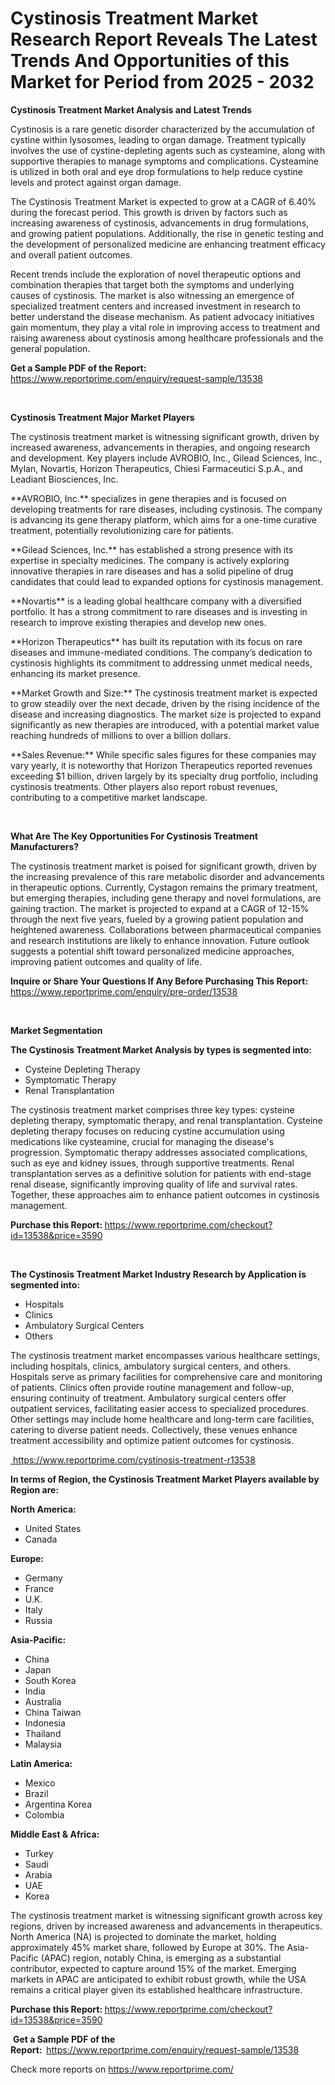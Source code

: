 <p><h1>Cystinosis Treatment Market Research Report Reveals The Latest Trends And Opportunities of this Market for Period from 2025 - 2032</h1></p><p><strong>Cystinosis Treatment Market Analysis and Latest Trends</strong></p>
<p><p>Cystinosis is a rare genetic disorder characterized by the accumulation of cystine within lysosomes, leading to organ damage. Treatment typically involves the use of cystine-depleting agents such as cysteamine, along with supportive therapies to manage symptoms and complications. Cysteamine is utilized in both oral and eye drop formulations to help reduce cystine levels and protect against organ damage.</p><p>The Cystinosis Treatment Market is expected to grow at a CAGR of 6.40% during the forecast period. This growth is driven by factors such as increasing awareness of cystinosis, advancements in drug formulations, and growing patient populations. Additionally, the rise in genetic testing and the development of personalized medicine are enhancing treatment efficacy and overall patient outcomes.</p><p>Recent trends include the exploration of novel therapeutic options and combination therapies that target both the symptoms and underlying causes of cystinosis. The market is also witnessing an emergence of specialized treatment centers and increased investment in research to better understand the disease mechanism. As patient advocacy initiatives gain momentum, they play a vital role in improving access to treatment and raising awareness about cystinosis among healthcare professionals and the general population.</p></p>
<p><strong>Get a Sample PDF of the Report:&nbsp;</strong> <a href="https://www.reportprime.com/enquiry/request-sample/13538?utm_campaign=2446&utm_medium=2&utm_source=Github&utm_content=ia&utm_term=20032025&utm_id=cystinosis-treatment">https://www.reportprime.com/enquiry/request-sample/13538</a></p>
<p>&nbsp;</p>
<p><strong>Cystinosis Treatment Major Market Players</strong></p>
<p><p>The cystinosis treatment market is witnessing significant growth, driven by increased awareness, advancements in therapies, and ongoing research and development. Key players include AVROBIO, Inc., Gilead Sciences, Inc., Mylan, Novartis, Horizon Therapeutics, Chiesi Farmaceutici S.p.A., and Leadiant Biosciences, Inc.</p><p>**AVROBIO, Inc.** specializes in gene therapies and is focused on developing treatments for rare diseases, including cystinosis. The company is advancing its gene therapy platform, which aims for a one-time curative treatment, potentially revolutionizing care for patients.</p><p>**Gilead Sciences, Inc.** has established a strong presence with its expertise in specialty medicines. The company is actively exploring innovative therapies in rare diseases and has a solid pipeline of drug candidates that could lead to expanded options for cystinosis management.</p><p>**Novartis** is a leading global healthcare company with a diversified portfolio. It has a strong commitment to rare diseases and is investing in research to improve existing therapies and develop new ones.</p><p>**Horizon Therapeutics** has built its reputation with its focus on rare diseases and immune-mediated conditions. The company’s dedication to cystinosis highlights its commitment to addressing unmet medical needs, enhancing its market presence.</p><p>**Market Growth and Size:** The cystinosis treatment market is expected to grow steadily over the next decade, driven by the rising incidence of the disease and increasing diagnostics. The market size is projected to expand significantly as new therapies are introduced, with a potential market value reaching hundreds of millions to over a billion dollars.</p><p>**Sales Revenue:** While specific sales figures for these companies may vary yearly, it is noteworthy that Horizon Therapeutics reported revenues exceeding $1 billion, driven largely by its specialty drug portfolio, including cystinosis treatments. Other players also report robust revenues, contributing to a competitive market landscape.</p></p>
<p>&nbsp;</p>
<p><strong>What Are The Key Opportunities For Cystinosis Treatment Manufacturers?</strong></p>
<p><p>The cystinosis treatment market is poised for significant growth, driven by the increasing prevalence of this rare metabolic disorder and advancements in therapeutic options. Currently, Cystagon remains the primary treatment, but emerging therapies, including gene therapy and novel formulations, are gaining traction. The market is projected to expand at a CAGR of 12-15% through the next five years, fueled by a growing patient population and heightened awareness. Collaborations between pharmaceutical companies and research institutions are likely to enhance innovation. Future outlook suggests a potential shift toward personalized medicine approaches, improving patient outcomes and quality of life.</p></p>
<p><strong>Inquire or Share Your Questions If Any Before Purchasing This Report:</strong> <a href="https://www.reportprime.com/enquiry/pre-order/13538?utm_campaign=2446&utm_medium=2&utm_source=Github&utm_content=ia&utm_term=20032025&utm_id=cystinosis-treatment">https://www.reportprime.com/enquiry/pre-order/13538</a></p>
<p>&nbsp;</p>
<p><strong>Market Segmentation</strong></p>
<p><strong>The Cystinosis Treatment Market Analysis by types is segmented into:</strong></p>
<p><ul><li>Cysteine Depleting Therapy</li><li>Symptomatic Therapy</li><li>Renal Transplantation</li></ul></p>
<p><p>The cystinosis treatment market comprises three key types: cysteine depleting therapy, symptomatic therapy, and renal transplantation. Cysteine depleting therapy focuses on reducing cystine accumulation using medications like cysteamine, crucial for managing the disease's progression. Symptomatic therapy addresses associated complications, such as eye and kidney issues, through supportive treatments. Renal transplantation serves as a definitive solution for patients with end-stage renal disease, significantly improving quality of life and survival rates. Together, these approaches aim to enhance patient outcomes in cystinosis management.</p></p>
<p><strong>Purchase this Report:&nbsp;</strong><a href="https://www.reportprime.com/checkout?id=13538&price=3590&utm_campaign=2446&utm_medium=2&utm_source=Github&utm_content=ia&utm_term=20032025&utm_id=cystinosis-treatment">https://www.reportprime.com/checkout?id=13538&price=3590</a></p>
<p>&nbsp;</p>
<p><strong>The Cystinosis Treatment Market Industry Research by Application is segmented into:</strong></p>
<p><ul><li>Hospitals</li><li>Clinics</li><li>Ambulatory Surgical Centers</li><li>Others</li></ul></p>
<p><p>The cystinosis treatment market encompasses various healthcare settings, including hospitals, clinics, ambulatory surgical centers, and others. Hospitals serve as primary facilities for comprehensive care and monitoring of patients. Clinics often provide routine management and follow-up, ensuring continuity of treatment. Ambulatory surgical centers offer outpatient services, facilitating easier access to specialized procedures. Other settings may include home healthcare and long-term care facilities, catering to diverse patient needs. Collectively, these venues enhance treatment accessibility and optimize patient outcomes for cystinosis.</p></p>
<p><a href="https://www.reportprime.com/cystinosis-treatment-r13538?utm_campaign=2446&utm_medium=2&utm_source=Github&utm_content=ia&utm_term=20032025&utm_id=cystinosis-treatment">&nbsp;https://www.reportprime.com/cystinosis-treatment-r13538</a></p>
<p><strong>In terms of Region, the Cystinosis Treatment Market Players available by Region are:</strong></p>
<p>
    <p> <strong> North America: </strong>
        <ul>
            <li>United States</li>
            <li>Canada</li>
        </ul>
        </p> 
    <p> <strong> Europe: </strong>
        <ul>
            <li>Germany</li>
            <li>France</li>
            <li>U.K.</li>
            <li>Italy</li>
            <li>Russia</li>
        </ul>
        </p> 
    <p> <strong> Asia-Pacific: </strong>
        <ul>
            <li>China</li>
            <li>Japan</li>
            <li>South Korea</li>
            <li>India</li>
            <li>Australia</li>
            <li>China Taiwan</li>
            <li>Indonesia</li>
            <li>Thailand</li>
            <li>Malaysia</li>
        </ul>
        </p> 
    <p> <strong> Latin America: </strong>
        <ul>
            <li>Mexico</li>
            <li>Brazil</li>
            <li>Argentina Korea</li>
            <li>Colombia</li>
        </ul>
        </p> 
    <p> <strong> Middle East & Africa: </strong>
        <ul>
            <li>Turkey</li>
            <li>Saudi</li>
            <li>Arabia</li>
            <li>UAE</li>
            <li>Korea</li>
        </ul>
    </p>
    </p>
<p><p>The cystinosis treatment market is witnessing significant growth across key regions, driven by increased awareness and advancements in therapeutics. North America (NA) is projected to dominate the market, holding approximately 45% market share, followed by Europe at 30%. The Asia-Pacific (APAC) region, notably China, is emerging as a substantial contributor, expected to capture around 15% of the market. Emerging markets in APAC are anticipated to exhibit robust growth, while the USA remains a critical player given its established healthcare infrastructure.</p></p>
<p><strong>Purchase this Report: </strong><a href="https://www.reportprime.com/checkout?id=13538&price=3590&utm_campaign=2446&utm_medium=2&utm_source=Github&utm_content=ia&utm_term=20032025&utm_id=cystinosis-treatment">https://www.reportprime.com/checkout?id=13538&price=3590</a></p>
<p>&nbsp;<strong>Get a Sample PDF of the Report:&nbsp;&nbsp;</strong><a href="https://www.reportprime.com/enquiry/request-sample/13538?utm_campaign=2446&utm_medium=2&utm_source=Github&utm_content=ia&utm_term=20032025&utm_id=cystinosis-treatment">https://www.reportprime.com/enquiry/request-sample/13538</a></p>
<p><strong></strong></p>
<p>Check more reports on <a href="https://www.reportprime.com/?utm_campaign=2446&utm_medium=2&utm_source=Github&utm_content=ia&utm_term=20032025&utm_id=cystinosis-treatment">https://www.reportprime.com/</a></p>